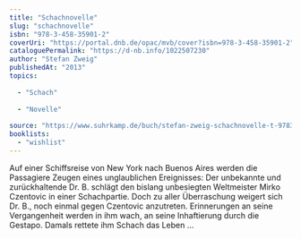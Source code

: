 ```yaml
---
title: "Schachnovelle"
slug: "schachnovelle"
isbn: "978-3-458-35901-2"
coverUri: "https://portal.dnb.de/opac/mvb/cover?isbn=978-3-458-35901-2"
cataloguePermalink: "https://d-nb.info/1022507230"
author: "Stefan Zweig"
publishedAt: "2013"
topics:
  
  - "Schach"
    
  - "Novelle"
    
source: "https://www.suhrkamp.de/buch/stefan-zweig-schachnovelle-t-9783458359012"
booklists: 
  - "wishlist"
---
```

Auf einer Schiffsreise von New York nach Buenos Aires werden die Passagiere 
Zeugen eines unglaublichen Ereignisses: Der unbekannte und zurückhaltende 
Dr. B. schlägt den bislang unbesiegten Weltmeister Mirko Czentovic in einer 
Schachpartie. Doch zu aller Überraschung weigert sich Dr. B., noch einmal 
gegen Czentovic anzutreten. Erinnerungen an seine Vergangenheit werden in ihm 
wach, an seine Inhaftierung durch die Gestapo. Damals rettete ihm Schach das 
Leben …